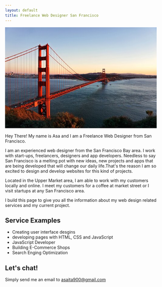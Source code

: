 ```yaml
---
layout: default
title: Freelance Web Designer San Francisco
---
```


<img src="/san-francisco-web-designer.jpg" alt="freelance web designer san francisco">

Hey There! My name is Asa and I am a Freelance Web Designer from San Francisco.

I am an experienced web designer from the San Francisco Bay area. I work with start-ups, freelancers, designers and app developers. Needless to say San Francisco is a melting pot with new ideas, new projects and apps that are being developed that will change our daily life.That's the reason I am so excited to design and develop websites for this kind of projects.

Located in the Upper Market area, I am able to work with my customers locally and online. I meet my customers for a coffee at market street or I visit startups at any San Francisco area.

I build this page to give you all the information about my web design related services and
my current project.

## Service Examples

* Creating user interface desgins
* developing pages with HTML, CSS and JavaScript
* JavaScript Developer
* Building E-Commerce Shops
* Search Enging Optimization

## Let's chat!

Simply send me an email to asaita900@gmail.com